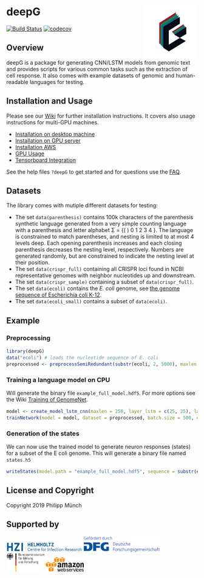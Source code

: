 # deepG <img src="man/figures/logo.png" width="131px" height="140px" align="right" style="padding-left:10px;background-color:white;" />

[![Build Status](https://travis-ci.org/hiddengenome/deepG.svg?branch=master)](https://travis-ci.org/hiddengenome/deepG)
[![codecov](https://codecov.io/gh/hiddengenome/deepG/branch/master/graph/badge.svg)](https://codecov.io/gh/hiddengenome/deepG)

## Overview

deepG is a package for generating CNN/LSTM models from genomic text and provides scripts for various common tasks such as the extraction of cell response. It also comes with example datasets of genomic and human-readable languages for testing.

## Installation and Usage

Please see our [Wiki](https://github.com/hiddengenome/deepG/wiki) for further installation instructions. It covers also usage instructions for multi-GPU machines.

- [Installation on desktop machine](https://github.com/hiddengenome/deepG/wiki/Installation-of-deepG-on-desktop)
- [Installation on GPU server](https://github.com/hiddengenome/deepG/wiki/Installation-of-deepG-on-GPU-server)
- [Installation AWS](https://github.com/hiddengenome/deepG/wiki/Installation-AWS)
- [GPU Usage](https://github.com/hiddengenome/deepG/wiki/manage-GPU-usage)
- [Tensorboard Integration](https://github.com/hiddengenome/deepG/wiki/Tensorboard-integration)

See the help files `?deepG` to get started and for questions use the [FAQ](https://github.com/hiddengenome/deepG/wiki/FAQ).

## Datasets

The library comes with mutiple different datasets for testing:

- The set `data(parenthesis)` contains 100k characters of the parenthesis synthetic language generated from a very simple counting language with a parenthesis and letter alphabet Σ = {( ) 0 1 2 3 4 }. The language is constrained to match parentheses, and nesting is limited to at most 4 levels deep. Each opening parenthesis increases and each closing parenthesis decreases the nesting level, respectively. Numbers are generated randomly, but are constrained to indicate the nesting level at their position.
- The set `data(crispr_full)` containing all CRISPR loci found in NCBI representative genomes with neighbor nucleotides up and downstream.
- The set `data(crispr_sample)` containing a subset of `data(crispr_full)`.
- The set `data(ecoli)` contains the *E. coli* genome, see [the genome sequence of Escherichia coli K-12](https://science.sciencemag.org/content/277/5331/1453.long).
- The set `data(ecoli_small)` contains a subset of `data(ecoli)`.

## Example

### Preprocessing

```r
library(deepG)
data("ecoli") # loads the nucleotide sequence of E. coli
preprocessed <- preprocessSemiRedundant(substr(ecoli, 2, 5000), maxlen = 250) # prepares the batches (one-hot encoding)
```

### Training a language model on CPU

Will generate the binary file `example_full_model.hdf5`. For more options see the Wiki [Training of GenomeNet](https://github.com/hiddengenome/deepG/wiki/Howto-train-GenomeNet).

```r
model <- create_model_lstm_cnn(maxlen = 250, layer_lstm = c(25, 25), layer_dense = c(4))
trainNetwork(model = model, dataset = preprocessed, batch.size = 500, epochs = 5, run.name = "example", tensorboard.log = "log", path.val = "", output = list(none = FALSE, checkpoints =FALSE, tensorboard = FALSE, log = FALSE, serialize_model = FALSE, full_model = TRUE))
```

### Generation of the states
We can now use the trained model to generate neuron responses (states) for a subset of the E coli genome. This will generate a binary file named `states.h5`    

```r
writeStates(model.path = "example_full_model.hdf5", sequence = substr(ecoli, 2, 5000), batch.size = 256, layer.depth = 1, filename = "states", vocabulary = c("a","g","c","t"), step = 1, padding = TRUE)
```

## License and Copyright
Copyright 2019 Philipp Münch

## Supported by

<p float="left">
  <img src="man/figures/hzi.jpg" width="200" />
  <img src="man/figures/dfg.jpg" width="200" />
  <img src="man/figures/bmbf.jpeg" width="100" /> 
  <img src="man/figures/aws.png" width="100" /> 
</p>
